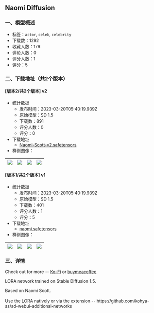## Naomi Diffusion
### 一、模型概述

- 标签：`actor`, `celeb`, `celebrity`
- 下载数：1292
- 收藏人数：176
- 评论人数：0
- 评分人数：1
- 评分：5

### 二、下载地址（共2个版本）

#### [版本2/共2个版本] v2

- 统计数据
  - 发布时间：2023-03-20T05:40:19.939Z
  - 原始模型：SD 1.5
  - 下载数：891
  - 评分人数：0
  - 评分：0
- 下载地址
  - [Naomi-Scott-v2.safetensors](https://civitai.com/api/download/models/25083)
- 样例图像：

| <img src="https://image.civitai.com/xG1nkqKTMzGDvpLrqFT7WA/b763f6ba-49be-472c-223c-fc517f105d00/width=450/274490.jpeg" /> | <img src="https://image.civitai.com/xG1nkqKTMzGDvpLrqFT7WA/15357b83-7547-49fb-86e1-2e7f056a3c00/width=450/274488.jpeg" /> | <img src="https://image.civitai.com/xG1nkqKTMzGDvpLrqFT7WA/0a1fa748-ef59-4631-2c30-3137a17d4600/width=450/274491.jpeg" /> | <img src="https://image.civitai.com/xG1nkqKTMzGDvpLrqFT7WA/4c097307-c46f-4ad9-a13e-7575459b2300/width=450/274489.jpeg" /> |
| ---- | ---- | ---- | ---- |

#### [版本1/共2个版本] v1

- 统计数据
  - 发布时间：2023-03-20T05:40:19.939Z
  - 原始模型：SD 1.5
  - 下载数：401
  - 评分人数：1
  - 评分：5
- 下载地址
  - [naomi.safetensors](https://civitai.com/api/download/models/6222)
- 样例图像：

| <img src="https://image.civitai.com/xG1nkqKTMzGDvpLrqFT7WA/fe23ed4f-d21b-43e6-f944-95bad47fac00/width=450/54465.jpeg" /> | <img src="https://image.civitai.com/xG1nkqKTMzGDvpLrqFT7WA/e7603406-aa61-4b2e-23d0-afaffb8a3400/width=450/54463.jpeg" /> | <img src="https://image.civitai.com/xG1nkqKTMzGDvpLrqFT7WA/bffbec5f-9783-464b-be18-3e1a39110000/width=450/54466.jpeg" /> | <img src="https://image.civitai.com/xG1nkqKTMzGDvpLrqFT7WA/b1e354f8-5031-41ae-35d1-bab21021fd00/width=450/54464.jpeg" /> |
| ---- | ---- | ---- | ---- |


### 三、详情
<p>Check out for more -- <a target="_blank" rel="ugc" href="https://ko-fi.com/bl4ckfyr3/shop">Ko-Fi</a> or <a target="_blank" rel="ugc" href="https://www.buymeacoffee.com/bl4ckfyr3">buymeacoffee</a><br /></p><p>LORA network trained on Stable Diffusion 1.5.</p><p>Based on Naomi Scott.<br /><br />Use the LORA natively or via the extension -- https://github.com/kohya-ss/sd-webui-additional-networks</p>
